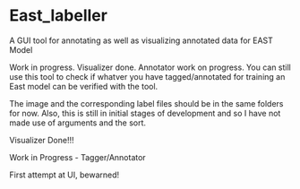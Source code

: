 # East_labeller
A GUI tool for annotating as well as visualizing annotated data for EAST Model

Work in progress. Visualizer done. Annotator work on progress.  You can still use this tool to check if whatver you have tagged/annotated for training an East model can be verified with the tool. 

The image and the corresponding label files should be in the same folders for now. Also, this is still in initial stages of development and so I have not made use of arguments and the sort. 

Visualizer Done!!!

Work in Progress - Tagger/Annotator

First attempt at UI, bewarned!
